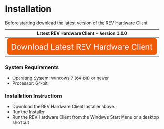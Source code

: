 # Installation

Before starting downlead the latest version of the REV Hardware Client

| Latest REV Hardware Client - Version 1.0.0 |
| :---: |
| [![](../.gitbook/assets/download-latest-rev-hardware-client.svg)](https://www.revrobotics.com/content/sw/rev-hw-client/REV-Hardware-Client-Setup-1.1.0.exe) |

### System Requirements

* Operating System: Windows 7 \(64-bit\) or newer
* Processor: 64-bit

### Installation Instructions

* Download the REV Hardware Client Installer above.
* Run the Installer
* Run the REV Hardware Client from the Windows Start Menu or a desktop shortcut

